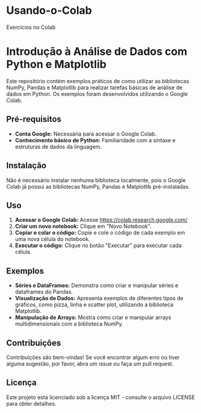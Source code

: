 # Usando-o-Colab
Exercícios no Colab
# **Introdução à Análise de Dados com Python e Matplotlib**

Este repositório contém exemplos práticos de como utilizar as bibliotecas NumPy, Pandas e Matplotlib para realizar tarefas básicas de análise de dados em Python. Os exemplos foram desenvolvidos utilizando o Google Colab.

## **Pré-requisitos**

* **Conta Google:** Necessária para acessar o Google Colab.
* **Conhecimento básico de Python:** Familiaridade com a sintaxe e estruturas de dados da linguagem.

## **Instalação**
Não é necessário instalar nenhuma biblioteca localmente, pois o Google Colab já possui as bibliotecas NumPy, Pandas e Matplotlib pré-instaladas.

## **Uso**

1. **Acessar o Google Colab:** Acesse https://colab.research.google.com/
2. **Criar um novo notebook:** Clique em "Novo Notebook".
3. **Copiar e colar o código:** Copie e cole o código de cada exemplo em uma nova célula do notebook.
4. **Executar o código:** Clique no botão "Executar" para executar cada célula.

## **Exemplos**

* **Séries e DataFrames:** Demonstra como criar e manipular séries e dataframes do Pandas.
* **Visualização de Dados:** Apresenta exemplos de diferentes tipos de gráficos, como pizza, linha e scatter plot, utilizando a biblioteca Matplotlib.
* **Manipulação de Arrays:** Mostra como criar e manipular arrays multidimensionais com a biblioteca NumPy.

## **Contribuições**

Contribuições são bem-vindas! Se você encontrar algum erro ou tiver alguma sugestão, por favor, abra um issue ou faça um pull request.

## **Licença**

Este projeto está licenciado sob a licença MIT - consulte o arquivo LICENSE para obter detalhes.
